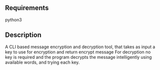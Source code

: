 ## Requirements
python3

## Description
A CLI based message encryption and decryption tool, that takes as input a key to use for encryption and return encrypt message
For decryption no key is required and the program decrypts the message intelligently using available words, and trying each key.